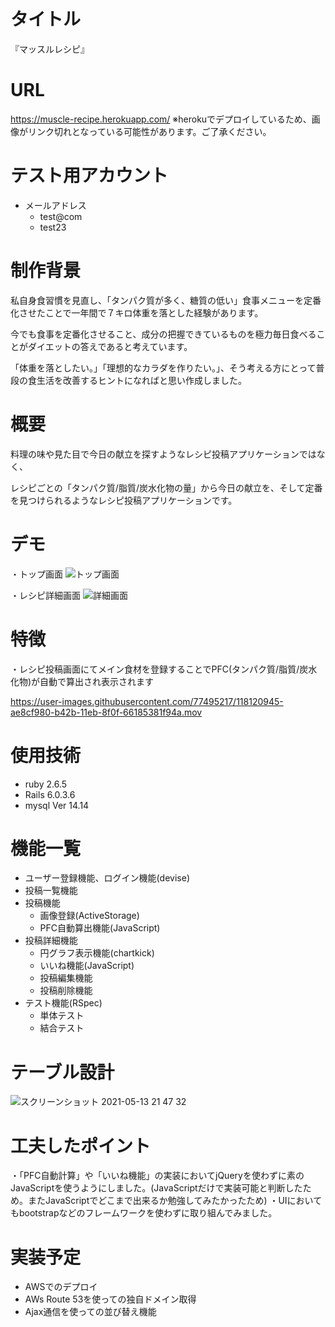 # タイトル
 
『マッスルレシピ』
 
# URL

https://muscle-recipe.herokuapp.com/
※herokuでデプロイしているため、画像がリンク切れとなっている可能性があります。ご了承ください。
 
# テスト用アカウント

- メールアドレス
  - test@com
  - test23

# 制作背景

私自身食習慣を見直し、「タンパク質が多く、糖質の低い」食事メニューを定番化させたことで一年間で７キロ体重を落とした経験があります。

今でも食事を定番化させること、成分の把握できているものを極力毎日食べることがダイエットの答えであると考えています。

「体重を落としたい。」「理想的なカラダを作りたい。」、そう考える方にとって普段の食生活を改善するヒントになればと思い作成しました。

# 概要
 料理の味や見た目で今日の献立を探すようなレシピ投稿アプリケーションではなく、
 
 レシピごとの「タンパク質/脂質/炭水化物の量」から今日の献立を、そして定番を見つけられるようなレシピ投稿アプリケーションです。
 

# デモ

・トップ画面
![トップ画面](https://user-images.githubusercontent.com/77495217/118112450-f9087900-b41f-11eb-901c-dbbeaa18e78f.png)

・レシピ詳細画面
![詳細画面](https://user-images.githubusercontent.com/77495217/118121344-4f7bb480-b42c-11eb-943e-078e44d135ab.png)

 
# 特徴

・レシピ投稿画面にてメイン食材を登録することでPFC(タンパク質/脂質/炭水化物)が自動で算出され表示されます

https://user-images.githubusercontent.com/77495217/118120945-ae8cf980-b42b-11eb-8f0f-66185381f94a.mov

 
# 使用技術
 
* ruby 2.6.5
* Rails 6.0.3.6
* mysql  Ver 14.14

 


# 機能一覧

- ユーザー登録機能、ログイン機能(devise)
- 投稿一覧機能
- 投稿機能
   - 画像登録(ActiveStorage)
   - PFC自動算出機能(JavaScript)
- 投稿詳細機能
   - 円グラフ表示機能(chartkick)
   - いいね機能(JavaScript)
   - 投稿編集機能
   - 投稿削除機能
- テスト機能(RSpec)
   - 単体テスト
   - 結合テスト

 
# テーブル設計
![スクリーンショット 2021-05-13 21 47 32](https://user-images.githubusercontent.com/77495217/118127596-e2b8e800-b434-11eb-8ad3-96955c1e3081.png)



# 工夫したポイント

・「PFC自動計算」や「いいね機能」の実装においてjQueryを使わずに素のJavaScriptを使うようにしました。(JavaScriptだけで実装可能と判断したため。またJavaScriptでどこまで出来るか勉強してみたかったため)
・UIにおいてもbootstrapなどのフレームワークを使わずに取り組んでみました。

# 実装予定

- AWSでのデプロイ
- AWs Route 53を使っての独自ドメイン取得
- Ajax通信を使っての並び替え機能


 
